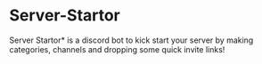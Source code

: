 # Server-Startor
Server Startor* is a discord bot to kick start your server by making categories, channels and dropping some quick invite links!
